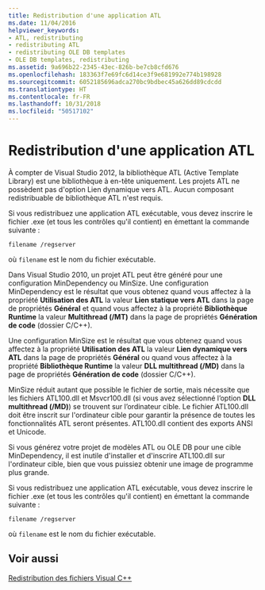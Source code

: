 ```yaml
---
title: Redistribution d'une application ATL
ms.date: 11/04/2016
helpviewer_keywords:
- ATL, redistributing
- redistributing ATL
- redistributing OLE DB templates
- OLE DB templates, redistributing
ms.assetid: 9a696b22-2345-43ec-826b-be7cb8cfd676
ms.openlocfilehash: 183363f7e69fc6d14ce3f9e681992e774b198928
ms.sourcegitcommit: 6052185696adca270bc9bdbec45a626dd89cdcdd
ms.translationtype: HT
ms.contentlocale: fr-FR
ms.lasthandoff: 10/31/2018
ms.locfileid: "50517102"
---
```

# <a name="redistributing-an-atl-application"></a>Redistribution d'une application ATL

À compter de Visual Studio 2012, la bibliothèque ATL (Active Template Library) est une bibliothèque à en-tête uniquement. Les projets ATL ne possèdent pas d'option Lien dynamique vers ATL. Aucun composant redistribuable de bibliothèque ATL n'est requis.

Si vous redistribuez une application ATL exécutable, vous devez inscrire le fichier .exe (et tous les contrôles qu'il contient) en émettant la commande suivante :

```
filename /regserver
```

où `filename` est le nom du fichier exécutable.

Dans Visual Studio 2010, un projet ATL peut être généré pour une configuration MinDependency ou MinSize. Une configuration MinDependency est le résultat que vous obtenez quand vous affectez à la propriété **Utilisation des ATL** la valeur **Lien statique vers ATL** dans la page de propriétés **Général** et quand vous affectez à la propriété **Bibliothèque Runtime** la valeur **Multithread (/MT)** dans la page de propriétés **Génération de code** (dossier C/C++).

Une configuration MinSize est le résultat que vous obtenez quand vous affectez à la propriété **Utilisation des ATL** la valeur **Lien dynamique vers ATL** dans la page de propriétés **Général** ou quand vous affectez à la propriété **Bibliothèque Runtime** la valeur **DLL multithread (/MD)** dans la page de propriétés **Génération de code** (dossier C/C++).

MinSize réduit autant que possible le fichier de sortie, mais nécessite que les fichiers ATL100.dll et Msvcr100.dll (si vous avez sélectionné l’option **DLL multithread (/MD)**) se trouvent sur l’ordinateur cible. Le fichier ATL100.dll doit être inscrit sur l'ordinateur cible pour garantir la présence de toutes les fonctionnalités ATL seront présentes. ATL100.dll contient des exports ANSI et Unicode.

Si vous générez votre projet de modèles ATL ou OLE DB pour une cible MinDependency, il est inutile d'installer et d'inscrire ATL100.dll sur l'ordinateur cible, bien que vous puissiez obtenir une image de programme plus grande.

Si vous redistribuez une application ATL exécutable, vous devez inscrire le fichier .exe (et tous les contrôles qu'il contient) en émettant la commande suivante :

```
filename /regserver
```

où `filename` est le nom du fichier exécutable.

## <a name="see-also"></a>Voir aussi

[Redistribution des fichiers Visual C++](../ide/redistributing-visual-cpp-files.md)